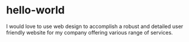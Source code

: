 # hello-world

I would love to use web design to accomplish a robust and detailed user friendly website for my company offering various range of services.